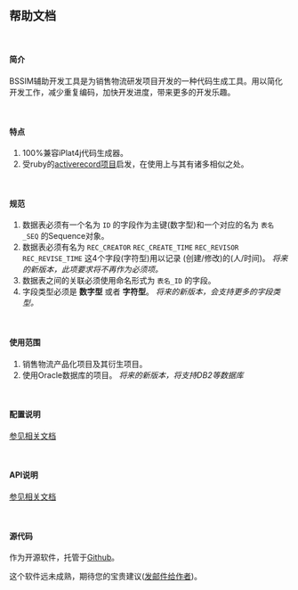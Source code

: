 ## 帮助文档

<br />

#### 简介
BSSIM辅助开发工具是为销售物流研发项目开发的一种代码生成工具。用以简化开发工作，减少重复编码，加快开发进度，带来更多的开发乐趣。

<br />

#### 特点
1. 100%兼容iPlat4j代码生成器。
2. 受ruby的[activerecord项目](http://rubygems.org/gems/activerecord)启发，在使用上与其有诸多相似之处。

<br />

#### 规范
1. 数据表必须有一个名为 `ID` 的字段作为主键(数字型)和一个对应的名为 `表名_SEQ` 的Sequence对象。
2. 数据表必须有名为 `REC_CREATOR` `REC_CREATE_TIME` `REC_REVISOR` `REC_REVISE_TIME` 这4个字段(字符型)用以记录 (创建/修改)的(人/时间)。 _将来的新版本，此项要求将不再作为必须项。_
3. 数据表之间的关联必须使用命名形式为 `表名_ID` 的字段。
4. 字段类型必须是 __数字型__ 或者 __字符型__。 _将来的新版本，会支持更多的字段类型。_

<br />

#### 使用范围
1. 销售物流产品化项目及其衍生项目。
2. 使用Oracle数据库的项目。 _将来的新版本，将支持DB2等数据库_

<br />

#### 配置说明
[参见相关文档](#/docs/config)

<br />

#### API说明
[参见相关文档](#/docs/api)

<br />

#### 源代码
作为开源软件，托管于[Github](https://github.com/nswish/BssimGenerator4j)。

这个软件远未成熟，期待您的宝贵建议([发邮件给作者](mailto:gulei@baosight.com))。